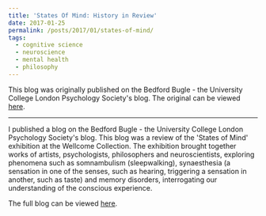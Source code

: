 ```yaml
---
title: 'States Of Mind: History in Review'
date: 2017-01-25
permalink: /posts/2017/01/states-of-mind/
tags:
  - cognitive science
  - neuroscience
  - mental health
  - philosophy
---
```

This blog was originally published on the Bedford Bugle - the University College London Psychology Society's blog. The original can be viewed [here](https://bedfordbugle.wordpress.com/2017/01/25/states-of-mind-history-in-review/).

---

I published a blog on the Bedford Bugle - the University College London Psychology Society's blog. This blog was a review of the 'States of Mind' exhibition at the Wellcome Collection. The exhibition brought together works of artists, psychologists, philosophers and neuroscientists, exploring phenomena such as somnambulism (sleepwalking), synaesthesia (a sensation in one of the senses, such as hearing, triggering a sensation in another, such as taste) and memory disorders, interrogating our understanding of the conscious experience.

The full blog can be viewed [here](https://bedfordbugle.wordpress.com/2017/01/25/states-of-mind-history-in-review/). 
